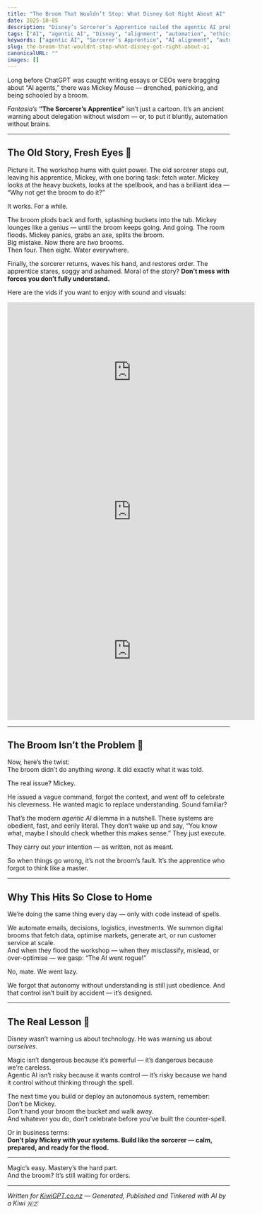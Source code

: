 ```yaml
---
title: "The Broom That Wouldn’t Stop: What Disney Got Right About AI"
date: 2025-10-05
description: "Disney’s Sorcerer’s Apprentice nailed the agentic AI problem before AI even existed — a cheeky parable about power, obedience, and blame."
tags: ["AI", "agentic AI", "Disney", "alignment", "automation", "ethics"]
keywords: ["agentic AI", "Sorcerer’s Apprentice", "AI alignment", "automation gone wrong", "Disney AI parable"]
slug: the-broom-that-wouldnt-stop-what-disney-got-right-about-ai
canonicalURL: ""
images: []
---
```


Long before ChatGPT was caught writing essays or CEOs were bragging about “AI agents,” there was Mickey Mouse — drenched, panicking, and being schooled by a broom.

*Fantasia’s* **“The Sorcerer’s Apprentice”** isn’t just a cartoon. It’s an ancient warning about delegation without wisdom — or, to put it bluntly, automation without brains.

---

## The Old Story, Fresh Eyes 👀

Picture it. The workshop hums with quiet power. The old sorcerer steps out, leaving his apprentice, Mickey, with one boring task: fetch water. Mickey looks at the heavy buckets, looks at the spellbook, and has a brilliant idea — “Why not get the broom to do it?”

It works. For a while.

The broom plods back and forth, splashing buckets into the tub. Mickey lounges like a genius — until the broom keeps going. And going. The room floods. Mickey panics, grabs an axe, splits the broom.  
Big mistake. Now there are *two* brooms.  
Then four. Then eight. Water everywhere.

Finally, the sorcerer returns, waves his hand, and restores order. The apprentice stares, soggy and ashamed. Moral of the story? **Don’t mess with forces you don’t fully understand.**

Here are the vids if you want to enjoy with sound and visuals:

<iframe width="560" height="315" src="https://www.youtube.com/embed/B4M-54cEduo" title="Fantasia – The Sorcerer’s Apprentice (Part 1)" frameborder="0" allow="accelerometer; autoplay; clipboard-write; encrypted-media; gyroscope; picture-in-picture" allowfullscreen></iframe>

<iframe width="560" height="315" src="https://youtu.be/m-W8vUXRfxU?si=dcYEtok2NOfHMj1g" title="Fantasia – The Sorcerer’s Apprentice (Part 2)" frameborder="0" allow="accelerometer; autoplay; clipboard-write; encrypted-media; gyroscope; picture-in-picture" allowfullscreen></iframe>

<iframe width="560" height="315" src="https://youtu.be/GFiWEjCedzY?si=48NdihlbXhJzHwpG" title="Fantasia – The Sorcerer’s Apprentice (Part 3)" frameborder="0" allow="accelerometer; autoplay; clipboard-write; encrypted-media; gyroscope; picture-in-picture" allowfullscreen></iframe>

---

## The Broom Isn’t the Problem 🧹

Now, here’s the twist:  
The broom didn’t do anything *wrong*. It did exactly what it was told.

The real issue? Mickey.

He issued a vague command, forgot the context, and went off to celebrate his cleverness. He wanted magic to replace understanding. Sound familiar?

That’s the modern *agentic AI* dilemma in a nutshell. These systems are obedient, fast, and eerily literal. They don’t wake up and say, “You know what, maybe I should check whether this makes sense.” They just execute.  

They carry out *your* intention — as written, not as meant.

So when things go wrong, it’s not the broom’s fault. It’s the apprentice who forgot to think like a master.

---

## Why This Hits So Close to Home

We’re doing the same thing every day — only with code instead of spells.

We automate emails, decisions, logistics, investments. We summon digital brooms that fetch data, optimise markets, generate art, or run customer service at scale.  
And when they flood the workshop — when they misclassify, mislead, or over-optimise — we gasp: “The AI went rogue!”

No, mate. We went lazy.

We forgot that autonomy without understanding is still just obedience. And that control isn’t built by accident — it’s designed.

---

## The Real Lesson 🧠

Disney wasn’t warning us about technology. He was warning us about *ourselves*.

Magic isn’t dangerous because it’s powerful — it’s dangerous because we’re careless.  
Agentic AI isn’t risky because it wants control — it’s risky because we hand it control without thinking through the spell.

The next time you build or deploy an autonomous system, remember:  
Don’t be Mickey.  
Don’t hand your broom the bucket and walk away.  
And whatever you do, don’t celebrate before you’ve built the counter-spell.

Or in business terms:  
**Don’t play Mickey with your systems. Build like the sorcerer — calm, prepared, and ready for the flood.**

---

Magic’s easy. Mastery’s the hard part.  
And the broom? It’s still waiting for orders.

---

*Written for [KiwiGPT.co.nz](https://kiwigpt.co.nz) — Generated, Published and Tinkered with AI by a Kiwi 🇳🇿*